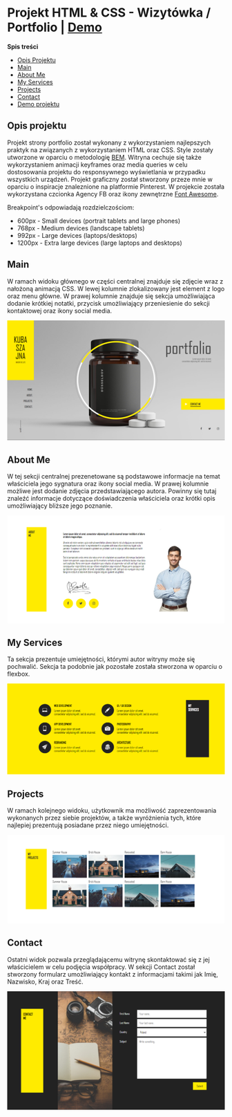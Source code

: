 # Projekt HTML & CSS - Wizytówka / Portfolio | [Demo](https://kubaszajna.github.io/CodersCamp2020.Project.HTML-CSS.BusinessCard/)

**Spis treści**
- [Opis Projektu](#opis-projektu)
- [Main](#main)
- [About Me](#about-me)
- [My Services](#my-services)
- [Projects](#projects)
- [Contact](#contact)
- [Demo projektu](https://kubaszajna.github.io/CodersCamp2020.Project.HTML-CSS.BusinessCard/)

## Opis projektu
Projekt strony portfolio został wykonany z wykorzystaniem najlepszych praktyk na związanych z wykorzystaniem HTML oraz CSS. Style zostały utworzone w oparciu o metodologię [BEM](https://en.bem.info/methodology/). Witryna cechuje się także wykorzystaniem animacji keyframes oraz media queries w celu dostosowania projektu do responsywnego wyświetlania w przypadku wszystkich urządzeń. Projekt graficzny został stworzony przeze mnie w oparciu o inspiracje znaleznione na platformie Pinterest.
W projekcie została wykorzystana czcionka Agency FB oraz ikony zewnętrzne [Font Awesome](https://fontawesome.com/).

Breakpoint's odpowiadają rozdzielczościom:
- 600px - Small devices (portrait tablets and large phones)
- 768px - Medium devices (landscape tablets)
- 992px - Large devices (laptops/desktops)
- 1200px - Extra large devices (large laptops and desktops)

## Main
W ramach widoku głównego w części centralnej znajduje się zdjęcie wraz z nałożoną animacją CSS. W lewej kolumnie zlokalizowany jest element z logo oraz menu główne. W prawej kolumnie znajduje się sekcja umożliwiająca dodanie krótkiej notatki, przycisk umożliwiający przeniesienie do sekcji kontaktowej oraz ikony social media.

![Main section](.github/images/main-section.png)

## About Me 

 W tej sekcji centralnej prezenetowane są podstawowe informacje na temat właściciela jego sygnatura oraz ikony social media. W prawej kolumnie możliwe jest dodanie zdjęcia przedstawiającego autora. Powinny się tutaj znaleźć informacje dotyczące doświadczenia właściciela oraz krótki opis umożliwiający bliższe jego poznanie.
 
 ![Way how  to contact with me](./.github/images/about-section.png)

 ## My Services 

 Ta sekcja prezentuje umiejętności, którymi autor witryny może się pochwalić. Sekcja ta podobnie jak pozostałe została stworzona w oparciu o flexbox.
 
 ![Way how  to contact with me](./.github/images/services-section.png)
 
 ## Projects
 
 W ramach kolejnego widoku, użytkownik ma możliwość zaprezentowania wykonanych przez siebie projektów, a także wyróżnienia tych, które najlepiej prezentują posiadane przez niego umiejętności.
 
 
 ![Project's card layout](./.github/images/project-section.png)
 
 ## Contact
 Ostatni widok pozwala przeglądającemu witrynę skontaktować się z jej właścicielem w celu podjęcia współpracy. W sekcji Contact został stworzony formularz umożliwiający kontakt z informacjami takimi jak Imię, Nazwisko, Kraj oraz Treść. 
 
 ![Form to contact with me](.github/images/contact-section.png)


